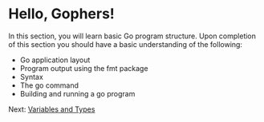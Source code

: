 # Hello, Gophers!

In this section, you will learn basic Go program structure. Upon completion of this section you should have a basic understanding of the following:

* Go application layout
* Program output using the fmt package
* Syntax
* The go command
* Building and running a go program

Next: [Variables and Types](../03-vars-and-types)
